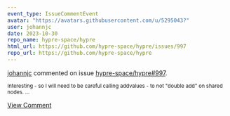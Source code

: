 ```yaml
---
event_type: IssueCommentEvent
avatar: "https://avatars.githubusercontent.com/u/5295043?"
user: johannjc
date: 2023-10-30
repo_name: hypre-space/hypre
html_url: https://github.com/hypre-space/hypre/issues/997
repo_url: https://github.com/hypre-space/hypre
---
```


<a href='https://github.com/johannjc' target='_blank'>johannjc</a> commented on issue <a href='https://github.com/hypre-space/hypre/issues/997' target='_blank'>hypre-space/hypre#997</a>.

<small>Interesting - so I will need to be careful calling addvalues - to not "double add" on shared nodes....</small>

<a href='https://github.com/hypre-space/hypre/issues/997' target='_blank'>View Comment</a>
